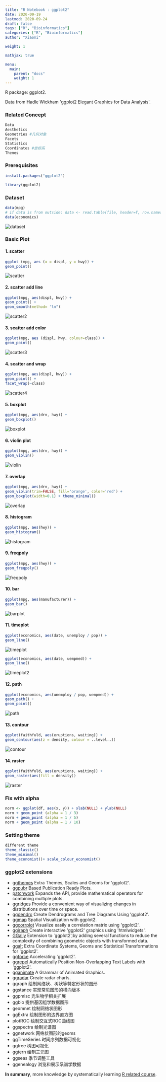 ```yaml
---
title: "R Notebook : ggplot2"
date: 2020-09-19
lastmod: 2020-09-24
draft: false
tags: ["R", "Bioinformatics"]
categories: ["R", "Bioinformatics"]
author: "Xiaoni"

weight: 1

mathjax: true

menu:
  main:
    parent: "docs"
    weight: 1
---
```


R package: ggplot2.

Data from Hadle Wickham 'ggplot2 Elegant Graphics for Data Analysis'.

<!--more-->

### Related Concept

```r
Data
Aesthetics
Geometries #几何对象
Facets
Statistics
Coordinates #坐标系
Themes
```

### Prerequisites

```r
install.packages("ggplot2")

library(ggplot2)
```

### Dataset

```r
data(mpg)
# if data is from outside: data <- read.table(file, header=T, row.names=NULL, sep=",)
data(economics)
```
  
  ![dataset](dataset.png)

### Basic Plot

#### 1. scatter

```r
ggplot (mpg, aes (x = displ, y = hwy)) +
geom_point()
```

![scatter](scatter.png)

#### 2. scatter add line

```r
ggplot(mpg, aes(displ, hwy)) +
geom_point() +
geom_smooth(method= "lm")
```

![scatter2](scatter2.png)

#### 3. scatter add color

```r
ggplot(mpg, aes (displ, hwy, colour=class)) +
geom_point()
```

![scatter3](scatter3.png)

#### 4. scatter and wrap
  
```r
ggplot(mpg, aes(displ, hwy)) +
geom_point() +
facet_wrap(~class)
```

![scatter4](scatter4.png)

#### 5. boxplot

```r
ggplot(mpg, aes(drv, hwy)) +
geom_boxplot()
```

![boxplot](boxplot.png)

#### 6. violin plot
  
```r
ggplot(mpg, aes(drv, hwy)) +
geom_violin()
```

![violin](violin.png)

#### 7. overlap
  
```r
ggplot(mpg, aes(drv, hwy)) +
geom_violin(trim=FALSE, fill='orange', color='red') +
geom_boxplot(width=0.1) + theme_minimal()
```

![overlap](overlap.png)

#### 8. histogram
  
```r
ggplot(mpg, aes(hwy)) +
geom_histogram()
```

![histogram](histogram.png)

#### 9. freqpoly
  
```r
ggplot(mpg, aes(hwy)) +
geom_freqpoly()
```

![freqpoly](freqpoly.png)

#### 10. bar
  
```r
ggplot(mpg, aes(manufacturer)) +
geom_bar()
```

![barplot](barplot.png)

#### 11. timeplot
  
```r
ggplot(economics, aes(date, unemploy / pop)) +
geom_line()
```

![timeplot](timeplot.png)

```r
ggplot(economics, aes(date, uempmed)) +
geom_line()
```

![timeplot2](timeplot2.png)

#### 12. path
  
```r
ggplot(economics, aes(unemploy / pop, uempmed)) +
geom_path() +
geom_point()
```

![path](path.png)

#### 13. contour
  
```r
ggplot(faithfuld, aes(eruptions, waiting)) +
geom_contour(aes(z = density, colour = ..level..))
```

![contour](contour.png)

#### 14. raster

```r
ggplot(faithfuld, aes(eruptions, waiting)) +
geom_raster(aes(fill = density))
```

![raster](raster.png)

### Fix with alpha

```r
norm <- ggplot(df, aes(x, y)) + xlab(NULL) + ylab(NULL)
norm + geom_point (alpha = 1 / 3)
norm + geom_point (alpha = 1 / 5)
norm + geom_point (alpha = 1 / 10)
```

### Setting theme

```r
different theme
theme_classic()
theme_minimal()
theme_economist()+ scale_colour_economist()
```

### ggplot2 extensions

- [ggthemes](https://www.rdocumentation.org/packages/ggthemes) Extra Themes, Scales and Geoms for 'ggplot2'.
- [ggpubr](https://www.rdocumentation.org/packages/ggpubr) Based Publication Ready Plots.
- [patchwork](https://www.rdocumentation.org/packages/patchwork) Expands the API, provide mathematical operators for combining multiple plots.
- [ggridges](https://www.rdocumentation.org/packages/ggridges) Provide a convenient way of visualizing changes in distributions over time or space.
- [ggdendro](https://www.rdocumentation.org/packages/ggdendro) Create Dendrograms and Tree Diagrams Using 'ggplot2'.
- [ggmap](https://www.rdocumentation.org/packages/ggmap) Spatial Visualization with ggplot2.
- [ggcorrplot](https://www.rdocumentation.org/packages/ggcorrplot) Visualize easily a correlation matrix using 'ggplot2'.
- [ggiraph](https://www.rdocumentation.org/packages/ggiraph) Create interactive 'ggplot2' graphics using 'htmlwidgets'.
- [GGally](https://www.rdocumentation.org/packages/GGaly) Extension to 'ggplot2',by adding several functions to reduce the complexity of combining geometric objects with transformed data.
- [ggalt](https://www.rdocumentation.org/packages/ggalt) Extra Coordinate Systems, Geoms and Statistical Transformations for 'ggplot2'.
- [ggforce](https://www.rdocumentation.org/packages/ggforce) Accelerating 'ggplot2'.
- [ggrepel](https://www.rdocumentation.org/packages/ggrepel) Automatically Position Non-Overlapping Text Labels with 'ggplot2'.
- [gganimate](https://www.rdocumentation.org/packages/gganimate) A Grammar of Animated Graphics.
- [ggradar](https://www.rdocumentation.org/packages/ggradar) Create radar charts.
- ggraph 绘制网络状、树状等特定形状的图形
- ggstance 实现常见图形的横向版本
- ggpmisc 光生物学相关扩展
- ggbio 提供基因组学数据图形
- geomnet 绘制网络状图形
- ggExtra 绘制图形的边界直方图
- plotROC 绘制交互式ROC曲线图
- ggspectra 绘制光谱图
- ggnetwork 网络状图形的geoms
- ggTimeSeries 时间序列数据可视化
- ggtree 树图可视化
- ggtern 绘制三元图
- ggseas 季节调整工具
- ggenealogy 浏览和展示系谱学数据

**In summary**, more knowledge by systematically learning [R related course](https://github.com/xiaonilee/Data_Analysis_with_R_byFacebook_ud651).
